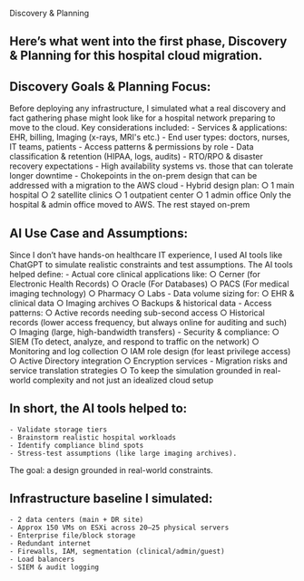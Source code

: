 Discovery & Planning

## Here’s what went into the first phase, Discovery & Planning for this hospital cloud migration.

## Discovery Goals & Planning Focus:
Before deploying any infrastructure, I simulated what a real discovery and fact gathering phase might look like for a hospital network preparing to move to the cloud. 
	Key considerations included:
		- Services & applications: EHR, billing, Imaging (x-rays, MRI's etc.)
		- End user types: doctors, nurses, IT teams, patients
		- Access patterns & permissions by role
		- Data classification & retention (HIPAA, logs, audits)
		- RTO/RPO & disaster recovery expectations
		- High availability systems vs. those that can tolerate longer downtime
		- Chokepoints in the on-prem design that can be addressed with a migration to the AWS cloud
		- Hybrid design plan:
			○ 1 main hospital
			○ 2 satellite clinics
			○ 1 outpatient center
			○ 1 admin office
Only the hospital & admin office moved to AWS. The rest stayed on-prem

## AI Use Case and Assumptions:
Since I don’t have hands-on healthcare IT experience, I used AI tools like ChatGPT to simulate realistic constraints and test assumptions. The AI tools helped define:
	- Actual core clinical applications like: 
		○ Cerner (for Electronic Health Records)
		○ Oracle (For Databases)
		○ PACS (For medical imaging technology)
		○ Pharmacy
		○ Labs
	- Data volume sizing for:
		○ EHR & clinical data
		○ Imaging archives
		○ Backups & historical data
	- Access patterns:
		○ Active records needing sub-second access
		○ Historical records (lower access frequency, but always online for auditing and such)
		○ Imaging (large, high-bandwidth transfers)
	- Security & compliance:
		○ SIEM (To detect, analyze, and respond to traffic on the network)
		○ Monitoring and log collection
		○ IAM role design (for least privilege access)
		○ Active Directory integration
		○ Encryption services
	- Migration risks and service translation strategies
		○ To keep the simulation grounded in real-world complexity and not just an idealized cloud setup

## In short, the AI tools helped to:
	- Validate storage tiers
	- Brainstorm realistic hospital workloads
	- Identify compliance blind spots
	- Stress-test assumptions (like large imaging archives).
The goal: a design grounded in real-world constraints.


## Infrastructure baseline I simulated:
	- 2 data centers (main + DR site)
	- Approx 150 VMs on ESXi across 20–25 physical servers
	- Enterprise file/block storage
	- Redundant internet
	- Firewalls, IAM, segmentation (clinical/admin/guest)
	- Load balancers
	- SIEM & audit logging
